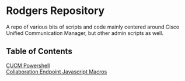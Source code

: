 # Rodgers Repository

A repo of various bits of scripts and code mainly centered around Cisco Unified Communication Manager, but other admin scripts as well.

## Table of Contents

[CUCM Powershell](https://github.com/RodgersRepo/CUCMPowershell)<br>
[Collaboration Endpoint Javascript Macros](https://github.com/RodgersRepo/collaboration-endpoint-javascript)
